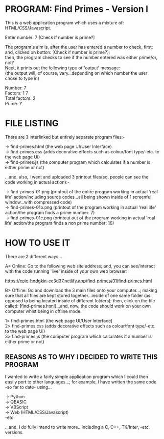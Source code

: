 # PROGRAM: Find Primes - Version I

This is a web application program which uses a mixture of: HTML/CSS/Javascript.

Enter number: 7 [Check if number is prime?]

The program's aim is, after the user has entered a number to check, first;    
and, clicked on button: [Check if number is prime?];  
then, the program checks to see if the number entered was either prime/or, not?     
Next, it prints out the following type of 'output' message:  
(the output will, of course, vary...depending on which number the user chose to type in)

Number: 7  
Factors: 1 7  
Total factors: 2  
Prime: Y  

# FILE LISTING

There are 3 interlinked but entirely separate program files:-

-> find-primes.html (the web page UI/User Interface)  
-> find-primes.css  (adds decorative effects such as colour/font type/-etc. to the web page UI)  
-> find-primes.js   (the computer program which calculates if a number is either prime or not)  

...and, also, I went and uploaded 3 printout files(so, people can see the code working in actual action):-

-> find-primes-01.png  (printout of the entire program working in actual 'real life' action/including source codes...all being shown inside of 1 screenful window...with compressed code)   
-> find-primes-01b.png  (printout of the program working in actual 'real life' action/the program finds a prime number: 7)   
-> find-primes-01c.png  (printout out of the program working in actual 'real life' action/the program finds a non prime number: 10)  

# HOW TO USE IT

There are 2 different ways...

A> Online: Go to the following web site address; and, you can see/interact with the code running 'live' inside of your own web browser:

https://epic-hodgkin-ce3d37.netlify.app/find-primes/01/find-primes.html

B> Offline: Go and download the 3 main files onto your computer...; making sure that all files are kept stored together...inside of one same folder (as opposed to being located inside of different folders); then, click on the file called: [find-primes.html]...and, now, the code should work on your own computer whlst being in offline mode.

1> find-primes.html (the web page UI/User Interface)  
2> find-primes.css  (adds decorative effects such as colour/font type/-etc. to the web page UI)  
3> find-primes.js   (the computer program which calculates if a number is either prime or not)  

## REASONS AS TO WHY I DECIDED TO WRITE THIS PROGRAM

I wanted to write a fairly simple application program which I could then easily port to other languages...; 
for example, I have written the same code -so far to date- using...

-> Python  
-> QBASIC  
-> VBScript  
-> Web (HTML/CSS/Javascript)  
-etc.  

...and, I do fully intend to write more...including a C, C++, TK/Inter, -etc. versions.
